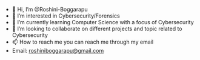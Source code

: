 - 👋 Hi, I’m @Roshini-Boggarapu
- 👀 I’m interested in Cybersecurity/Forensics
- 🌱 I’m currently learning Computer Science with a focus of Cybersecurity
- 💞️ I’m looking to collaborate on different projects and topic related to Cybersecurity
- 📫 How to reach me you can reach me through my email 
- Email: roshiniboggarapu@gmail.com

<!---
Roshini-Boggarapu/Roshini-Boggarapu is a ✨ special ✨ repository because its `README.md` (this file) appears on your GitHub profile.
You can click the Preview link to take a look at your changes.
--->
